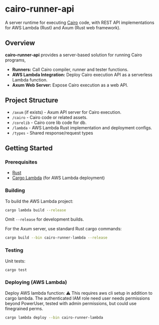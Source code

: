 # cairo-runner-api

A server runtime for executing [Cairo](https://www.cairo-lang.org/) code, with REST API implementations for AWS Lambda (Rust) and Axum (Rust web framework).

## Overview

**cairo-runner-api** provides a server-based solution for running Cairo programs,

- **Runners:** Call Cairo compiler, runner and tester functions.
- **AWS Lambda Integration:** Deploy Cairo execution API as a serverless Lambda function.
- **Axum Web Server:** Expose Cairo execution as a web API.

## Project Structure

- `/axum` (if exists) - Axum API server for Cairo execution.
- `/cairo` - Cairo code or related assets.
- `/corelib` - Cairo core lib code for db.
- `/lambda` - AWS Lambda Rust implementation and deployment configs.
- `/types` - Shared response/request types

## Getting Started

### Prerequisites

- [Rust](https://www.rust-lang.org/tools/install)
- [Cargo Lambda](https://www.cargo-lambda.info/guide/installation.html) (for AWS Lambda deployment)

### Building

To build the AWS Lambda project:

```bash
cargo lambda build --release
```

Omit `--release` for development builds.

For the Axum server, use standard Rust cargo commands:

```bash
cargo build --bin cairo-runner-lambda --release
```

### Testing

Unit tests:  
  ```bash
  cargo test
  ```

### Deploying (AWS Lambda)

Deploy AWS lambda function:
:warning: This requires aws cli setup in addition to cargo lambda.
The authenticated IAM role need user needs permissions beyond PowerUser, tested with admin permissions, but could use finegrained perms.

```bash
cargo lambda deploy --bin cairo-runner-lambda
```
